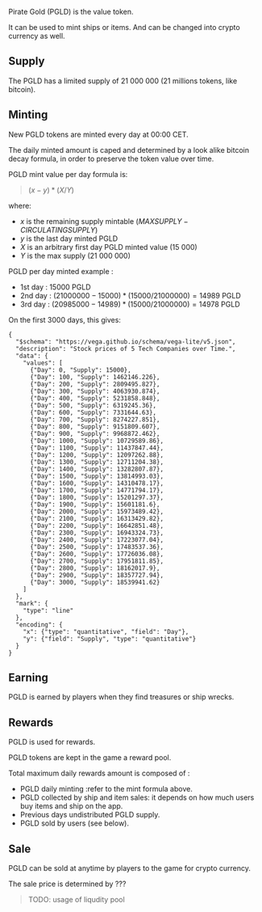 Pirate Gold (PGLD) is the value token.

It can be used to mint ships or items. And can be changed into crypto currency as well.

## Supply

The PGLD has a limited supply of 21 000 000 (21 millions tokens, like bitcoin).

## Minting

New PGLD tokens are minted every day at 00:00 CET.

The daily minted amount is caped and determined by a look alike bitcoin decay formula, in order to preserve the token value over time.

PGLD mint value per day formula is:

> $(x - y) * (X / Y)$

where:
- $x$ is the remaining supply mintable ($MAX SUPPLY - CIRCULATING SUPPLY$)
- $y$ is the last day minted PGLD 
- $X$ is an arbitrary first day PGLD minted value (15 000)
- $Y$ is the max supply (21 000 000)

PGLD per day minted example :
- 1st day : $15 000$ PGLD
- 2nd day : $(21 000 000 - 15 000) * (15 000 / 21 000 000) = 14 989$ PGLD
- 3rd day : $(20 985 000 - 14 989) * (15 000 / 21 000 000) = 14 978$ PGLD

On the first 3000 days, this gives:

```vegalite
{
  "$schema": "https://vega.github.io/schema/vega-lite/v5.json",
  "description": "Stock prices of 5 Tech Companies over Time.",
  "data": {
    "values": [
      {"Day": 0, "Supply": 15000},
      {"Day": 100, "Supply": 1462146.226},
      {"Day": 200, "Supply": 2809495.827},
      {"Day": 300, "Supply": 4063930.874},
      {"Day": 400, "Supply": 5231858.848},
      {"Day": 500, "Supply": 6319245.36},
      {"Day": 600, "Supply": 7331644.63},
      {"Day": 700, "Supply": 8274227.851},
      {"Day": 800, "Supply": 9151809.607},
      {"Day": 900, "Supply": 9968872.462},
      {"Day": 1000, "Supply": 10729589.86},
      {"Day": 1100, "Supply": 11437847.44},
      {"Day": 1200, "Supply": 12097262.88},
      {"Day": 1300, "Supply": 12711204.38},
      {"Day": 1400, "Supply": 13282807.87},
      {"Day": 1500, "Supply": 13814993.03},
      {"Day": 1600, "Supply": 14310478.17},
      {"Day": 1700, "Supply": 14771794.17},
      {"Day": 1800, "Supply": 15201297.37},
      {"Day": 1900, "Supply": 15601181.6},
      {"Day": 2000, "Supply": 15973489.42},
      {"Day": 2100, "Supply": 16313429.82},
      {"Day": 2200, "Supply": 16642851.48},
      {"Day": 2300, "Supply": 16943324.73},
      {"Day": 2400, "Supply": 17223077.04},
      {"Day": 2500, "Supply": 17483537.36},
      {"Day": 2600, "Supply": 17726036.08},
      {"Day": 2700, "Supply": 17951811.85},
      {"Day": 2800, "Supply": 18162017.9},
      {"Day": 2900, "Supply": 18357727.94},
      {"Day": 3000, "Supply": 18539941.62}
    ]
  },
  "mark": {
    "type": "line"
  },
  "encoding": {
    "x": {"type": "quantitative", "field": "Day"},
    "y": {"field": "Supply", "type": "quantitative"}
  }
} 
```

## Earning

PGLD is earned by players when they find treasures or ship wrecks.

## Rewards

PGLD is used for rewards.

PGLD tokens are kept in the game a reward pool.

Total maximum daily rewards amount is composed of :
- PGLD daily minting :refer to the mint formula above.
- PGLD collected by ship and item sales: it depends on how much users buy items and ship on the app.
- Previous days undistributed PGLD supply.
- PGLD sold by users (see below).

## Sale

PGLD can be sold at anytime by players to the game for crypto currency.

The sale price is determined by ???

> TODO: usage of liqudity pool

